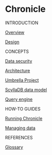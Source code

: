 # Chronicle

INTRODUCTION

[Overview](intro.md)

[Design](concepts.md)

CONCEPTS

[Data security](data_security.md)

[Architecture](architecture.md)

[Umbrella Project](umbrella_project.md)

[ScyllaDB data model](data_model.md)

[Query engine](query.md)

HOW-TO GUIDES

[Running Chronicle](running_chronicle.md)

[Managing data](managing_data.md)

REFERENCES

[Glossary](glossary.md)

